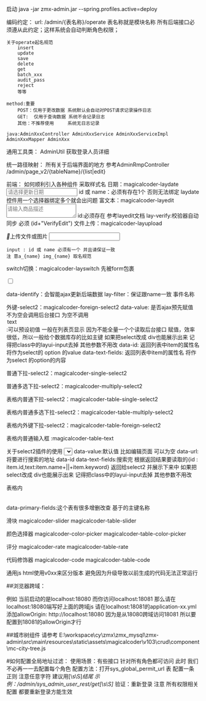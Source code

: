 启动
java -jar zmx-admin.jar --spring.profiles.active=deploy

编码约定：
    url: /admin/{表名称}/operate
        表名称就是模块名称 所有后端接口必须遵从此约定；这样系统会自动判断角色权限；
    
    关于operate起名规范
        insert
        update
        save
        delete
        get
        batch_xxx
        audit_pass
        reject
        等等
        
    method:重要
        POST：仅用于更改数据 系统默认会自动对POST请求记录操作日志
        GET:  仅用于查询数据 系统不会记录日志
        其他：不推荐使用     系统无日志记录
        
    java:AdminXxxController AdminXxxService AdminXxxServiceImpl AdminXxxMapper AdminXxx 
通用工具类：
    AdminUtil 获取登录人员详细
    
统一路径映射：
    所有关于后端界面的地方 参考AdminRmpController
        /admin/page_v2/{tableName}/{list|edit}
        
        
前端：
如何顺利引入各种组件
采取样式名
日期：magicalcoder-laydate
    <input type="text" class="magicalcoder-laydate layui-input" id="updateTime" name="updateTime" lay-verify="datetime" placeholder="请选择更新日期"  autocomplete="off" value=""/>
    id 或 name：必须有存在1个 否则无法绑定 laydate控件用一个选择器绑定多个就会出问题
富文本：magicalcoder-layedit
	<textarea id="goodsDescription" name="goodsDescription" placeholder="请输入商品描述" lay-verify="goodsDescriptionVerifyEdit" class="magicalcoder-layedit layui-textarea layui-hide" ></textarea>
    id:必须存在 参考layedit文档
    lay-verify:校验器自动同步 必须 (id+"VerifyEdit")
文件上传：magicalcoder-layupload
    <div class="layui-input-block">
        <a class="layui-btn a_imgSrc">
            <i class="layui-icon">&#xe67c;</i>上传文件或图片
        </a>
        <input class="layui-input" name="imgSrc" type="text" />
        <div class="layui-upload-list">
            <img class="layui-textarea layui-upload-img img_imgSrc" />
        </div>
    </div>
    
    input : id 或 name 必须有一个 并且请保证一致 
    注 意a_{name} img_{name} 取名规范
    
    
switch切换：magicalcoder-layswitch
先被form包裹
<form>
    <input type="checkbox" class="magicalcoder-layswitch" data-identify="111" name="publishStatus" lay-filter="publishStatus" lay-skin="switch" lay-text="是|否" />
</form>
    data-identify：会智能ajax更新后端数据
    lay-filter：保证跟name一致 事件名称

外键-select2：magicalcoder-foreign-select2
    data-value:
        是否ajax预先赋值 不为空会调用后台接口
        为空不调用 
    <option value="id">text</option>:可以预设初值 一般在列表页显示 因为不能全量一个个读取后台接口 赋值，效率很低，所以一般给个数据库存的比如主键
    如果把select改成 div也能展示出来 记得把class中的layui-input去掉 其他参数不用改
    data-id: 返回列表中item的属性名 将作为select的 option 的value
    data-text-fields: 返回列表中item的属性名 将作为select 的option的内容
    
普通下拉-select2：magicalcoder-single-select2

普通多选下拉-select2：magicalcoder-multiply-select2

表格内普通下拉-select2：magicalcoder-table-single-select2

表格内普通多选下拉-select2：magicalcoder-table-multiply-select2

表格内外键下拉-select2：magicalcoder-table-foreign-select2

表格内普通输入框 :magicalcoder-table-text

关于select2插件的使用
<select class="js-example-basic-single layui-input" lay-ignore="true" name="goodsCategoryId" data-value="1" data-url="admin/goods_category_rest/search" data-id="id" data-text-fields="name,keyword"></select>
data-value:默认值 比如编辑页面 可以为空
data-url:将要进行搜索的地址
data-id data-text-fields:搜索完 根据返回结果要读取的{id : item.id,text:item.name+||+item.keyword} 返回给select2 并展示下来中
    如果把select改成 div也能展示出来 记得把class中的layui-input去掉 其他参数不用改


表格内
	<table id="newsList" lay-filter="newsList" data-primary-fields="id"></table>
	data-primary-fields:这个表有很多增删改查 基于的主键名称
	
滑块 
magicalcoder-slider
magicalcoder-table-slider

颜色选择器
magicalcoder-color-picker
magicalcoder-table-color-picker

评分
magicalcoder-rate
magicalcoder-table-rate

代码修饰器
magicalcoder-code
magicalcoder-table-code


通用js html使用v0xx来区分版本 避免因为升级导致以前生成的代码无法正常运行

##浏览器跨域：
<script type="application/javascript">
        layui.use(['form','layer','jquery'],function(){
            var $ = layui.jquery;
            $.ajax({
                type: "GET",
                url: "http://localhost:18081/zmx-admin/admin/goods/get/1",
                data: {},
                dataType: "json",
                crossDomain:true, //设置跨域为true
                xhrFields: {
                    withCredentials: true //默认情况下，标准的跨域请求是不会发送cookie的
                },
                success: function(data){
                    console.log(data)
                    alert("请求成功");
                }
            });

        })
    </script>

例如 当前启动的是localhost:18080 而你访问localhost:18081
那么请在localhost:18080端写好上面的跨域js
请在localhost:18081的application-xx.yml 添加allowOrigin: http://localhost:18080
因为是从18080跨域访问18081 所以要配置到18081的allowOrigin才行


##城市树组件 请参考 E:\workspace\cy\zmx\zmx_mysql\zmx-admin\src\main\resources\static\assets\magicalcoder\v103\crud\component\mc-city-tree.js

#如何配置全局地址过滤：
    使用场景：有些接口 针对所有角色都可访问 此时 我们不必再一一去配置每个角色
    配置方法：打开sys_global_permit_url 表 配置一条正则 注意任意字符 建议用[\s\S]*结尾
    示例：/admin/sys_admin_user_rest/get[\s\S]*
    验证：重新登录 注意 所有权限相关配置 都要重新登录方能生效
